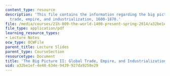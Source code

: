 ```yaml
---
content_type: resource
description: 'This file contains the information regarding the big picture II: global
  trade, empire, and industrialization, 1600-1870.'
file: /media/courses/21h-009-the-world-1400-present-spring-2014/a32be1ef4e48634e9439927da9258e29_MIT21H_009S14_Lec_10.pdf
file_type: application/pdf
learning_resource_types:
- Lecture Notes
ocw_type: OCWFile
parent_title: Lecture Slides
parent_type: CourseSection
resourcetype: Document
title: 'The Big Picture II: Global Trade, Empire, and Industrialization, 1600-1870'
uid: a32be1ef-4e48-634e-9439-927da9258e29
---
```

